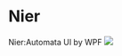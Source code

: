 # Nier
Nier:Automata UI by WPF
![](https://github.com/thunshell/Nier/edit/master/TIM截图20190819180044.png)
